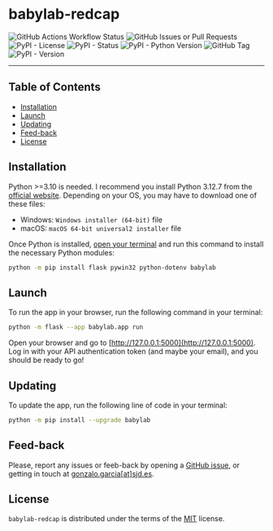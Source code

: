 # babylab-redcap

![GitHub Actions Workflow Status](https://img.shields.io/github/actions/workflow/status/NeuroDevComp/babylab-redcap/pytest.yml)
![GitHub Issues or Pull Requests](https://img.shields.io/github/issues/NeuroDevComp/babylab-redcap)
![PyPI - License](https://img.shields.io/pypi/l/babylab)
![PyPI - Status](https://img.shields.io/pypi/status/babylab)
![PyPI - Python Version](https://img.shields.io/pypi/pyversions/babylab)
![GitHub Tag](https://img.shields.io/github/v/tag/NeuroDevComp/babylab-redcap)
![PyPI - Version](https://img.shields.io/pypi/v/babylab)

---

## Table of Contents

- [Installation](#installation)
- [Launch](#launch)
- [Updating](#updating)
- [Feed-back](#feed-back)
- [License](#license)

## Installation

Python >=3.10 is needed. I recommend you install Python 3.12.7 from the [official website](https://www.python.org/downloads/release/python-3127/). Depending on your OS, you may have to download one of these files:

* Windows: `Windows installer (64-bit)` file
* macOS: `macOS 64-bit universal2 installer` file

Once Python is installed, [open your terminal](https://www.youtube.com/watch?v=8Iyldhkrh7E) and run this command to install the necessary Python modules:

```bash
python -m pip install flask pywin32 python-dotenv babylab
```

## Launch

To run the app in your browser, run the following command in your terminal:

```bash
python -m flask --app babylab.app run
```

Open your browser and go to [http://127.0.0.1:5000](http://127.0.0.1:5000). Log in with your API authentication token (and maybe your email), and you should be ready to go!

## Updating

To update the app, run the following line of code in your terminal:

```bash
python -m pip install --upgrade babylab
```

## Feed-back

Please, report any issues or feeb-back by opening a [GitHub issue](https://github.com/NeuroDevComp/babylab-redcap/issues/new/choose), or getting in touch at [gonzalo.garcia[at]sjd.es](mailto:gonzalo.garcia@sjd.es).


## License

`babylab-redcap` is distributed under the terms of the [MIT](https://spdx.org/licenses/MIT.html) license.

